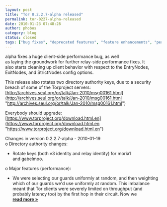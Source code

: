 ```yaml
---
layout: post
title: "Tor 0.2.2.7-alpha released"
permalink: tor-0227-alpha-released
date: 2010-01-23 07:48:28
author: phobos
category: blog
status: closed
tags: ["bug fixes", "deprecated features", "feature enhancements", "performance enhancements", "security critical", "security fixes"]
---
```


alpha fixes a huge client-side performance bug, as well  
 as laying the groundwork for further relay-side performance fixes. It  
 also starts cleaning up client behavior with respect to the EntryNodes,  
 ExitNodes, and StrictNodes config options.

This release also rotates two directory authority keys, due to a security  
 breach of some of the Torproject servers:  
 [http://archives.seul.org/or/talk/Jan-2010/msg00161.html](http://archives.seul.org/or/talk/Jan-2010/msg00161.html "http://archives.seul.org/or/talk/Jan-2010/msg00161.html")

Everybody should upgrade:  
 [https://www.torproject.org/download.html.en](https://www.torproject.org/download.html.en "https://www.torproject.org/download.html.en")

Changes in version 0.2.2.7-alpha - 2010-01-19  
 o Directory authority changes:  
 - Rotate keys (both v3 identity and relay identity) for moria1  
 and gabelmoo.

o Major features (performance):  
 - We were selecting our guards uniformly at random, and then weighting  
 which of our guards we'd use uniformly at random. This imbalance  
 meant that Tor clients were severely limited on throughput (and  
 probably latency too) by the first hop in their circuit. Now we [**read more »**](https://blog.torproject.org/blog/tor-0227-alpha-released)
